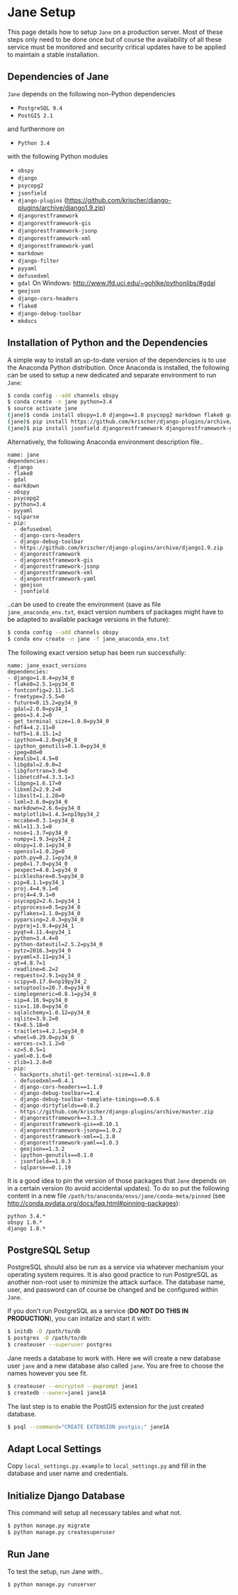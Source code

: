 # Jane Setup

This page details how to setup `Jane` on a production server. Most of these
steps only need to be done once but of course the availability of all these
service must be monitored and security critical updates have to be applied to
maintain a stable installation.

## Dependencies of Jane

`Jane` depends on the following non-Python dependencies

* `PostgreSQL 9.4`
* `PostGIS 2.1`

and furthermore on

* `Python 3.4`

with the following Python modules

* `obspy`
* `django`
* `psycopg2`
* `jsonfield`
* `django-plugins` (https://github.com/krischer/django-plugins/archive/django1.9.zip)
* `djangorestframework`
* `djangorestframework-gis`
* `djangorestframework-jsonp`
* `djangorestframework-xml`
* `djangorestframework-yaml`
* `markdown`
* `django-filter`
* `pyyaml`
* `defusedxml`
* `gdal`  On Windows: http://www.lfd.uci.edu/~gohlke/pythonlibs/#gdal
* `geojson`
* `django-cors-headers`
* `flake8`
* `django-debug-toolbar`
* `mkdocs`


## Installation of Python and the Dependencies

A simple way to install an up-to-date version of the dependencies is to use the
Anaconda Python distribution. Once Anaconda is installed, the following can be
used to setup a new dedicated and separate environment to run `Jane`:

```bash
$ conda config --add channels obspy
$ conda create -n jane python=3.4
$ source activate jane
(jane)$ conda install obspy=1.0 django==1.8 psycopg2 markdown flake8 gdal pyyaml
(jane)$ pip install https://github.com/krischer/django-plugins/archive/master.zip
(jane)$ pip install jsonfield djangorestframework djangorestframework-gis defusedxml geojson django-cors-headers django-debug-toolbar django-debug-toolbar-template-timings djangorestframework-jsonp djangorestframework-xml djangorestframework-yaml
```

Alternatively, the following Anaconda environment description file..

```
name: jane
dependencies:
- django
- flake8
- gdal
- markdown
- obspy
- psycopg2
- python=3.4
- pyyaml
- sqlparse
- pip:
  - defusedxml
  - django-cors-headers
  - django-debug-toolbar
  - https://github.com/krischer/django-plugins/archive/django1.9.zip
  - djangorestframework
  - djangorestframework-gis
  - djangorestframework-jsonp
  - djangorestframework-xml
  - djangorestframework-yaml
  - geojson
  - jsonfield
```

..can be used to create the environment (save as file `jane_anaconda_env.txt`,
exact version numbers of packages might have to be adapted to available package
versions in the future):

```bash
$ conda config --add channels obspy
$ conda env create -n jane -f jane_anaconda_env.txt
```

The following exact version setup has been run successfully:

```
name: jane_exact_versions
dependencies:
- django=1.8.4=py34_0
- flake8=2.5.1=py34_0
- fontconfig=2.11.1=5
- freetype=2.5.5=0
- future=0.15.2=py34_0
- gdal=2.0.0=py34_1
- geos=3.4.2=0
- get_terminal_size=1.0.0=py34_0
- hdf4=4.2.11=0
- hdf5=1.8.15.1=2
- ipython=4.2.0=py34_0
- ipython_genutils=0.1.0=py34_0
- jpeg=8d=0
- kealib=1.4.5=0
- libgdal=2.0.0=2
- libgfortran=3.0=0
- libnetcdf=4.3.3.1=3
- libpng=1.6.17=0
- libxml2=2.9.2=0
- libxslt=1.1.28=0
- lxml=3.6.0=py34_0
- markdown=2.6.6=py34_0
- matplotlib=1.4.3=np19py34_2
- mccabe=0.3.1=py34_0
- mkl=11.3.1=0
- nose=1.3.7=py34_0
- numpy=1.9.3=py34_2
- obspy=1.0.1=py34_0
- openssl=1.0.2g=0
- path.py=8.2.1=py34_0
- pep8=1.7.0=py34_0
- pexpect=4.0.1=py34_0
- pickleshare=0.5=py34_0
- pip=8.1.1=py34_1
- proj.4=4.9.1=0
- proj4=4.9.1=0
- psycopg2=2.6.1=py34_1
- ptyprocess=0.5=py34_0
- pyflakes=1.1.0=py34_0
- pyparsing=2.0.3=py34_0
- pyproj=1.9.4=py34_1
- pyqt=4.11.4=py34_1
- python=3.4.4=0
- python-dateutil=2.5.2=py34_0
- pytz=2016.3=py34_0
- pyyaml=3.11=py34_1
- qt=4.8.7=1
- readline=6.2=2
- requests=2.9.1=py34_0
- scipy=0.17.0=np19py34_2
- setuptools=20.7.0=py34_0
- simplegeneric=0.8.1=py34_0
- sip=4.16.9=py34_0
- six=1.10.0=py34_0
- sqlalchemy=1.0.12=py34_0
- sqlite=3.9.2=0
- tk=8.5.18=0
- traitlets=4.2.1=py34_0
- wheel=0.29.0=py34_0
- xerces-c=3.1.2=0
- xz=5.0.5=1
- yaml=0.1.6=0
- zlib=1.2.8=0
- pip:
  - backports.shutil-get-terminal-size==1.0.0
  - defusedxml==0.4.1
  - django-cors-headers==1.1.0
  - django-debug-toolbar==1.4
  - django-debug-toolbar-template-timings==0.6.6
  - django-dirtyfields==0.8.2
  - https://github.com/krischer/django-plugins/archive/master.zip
  - djangorestframework==3.3.3
  - djangorestframework-gis==0.10.1
  - djangorestframework-jsonp==1.0.2
  - djangorestframework-xml==1.3.0
  - djangorestframework-yaml==1.0.3
  - geojson==1.3.2
  - ipython-genutils==0.1.0
  - jsonfield==1.0.3
  - sqlparse==0.1.19
```

It is a good idea to pin the version of those packages that `Jane` depends on in
a certain version (to avoid accidental updates). To do so put the following
content in a new file `/path/to/anaconda/envs/jane/conda-meta/pinned` (see
http://conda.pydata.org/docs/faq.html#pinning-packages):

```
python 3.4.*
obspy 1.0.*
django 1.8.*
```

## PostgreSQL Setup

PostgreSQL should also be run as a service via whatever mechanism your
operating system requires. It is also good practice to run PostgreSQL as
another non-root user to minimize the attack surface. The database name, user,
and password can of course be changed and be configured within `Jane`.

If you don't run PostgreSQL as a service (**DO NOT DO THIS IN PRODUCTION**),
you can initalize and start it with:

```bash
$ initdb -D /path/to/db
$ postgres -D /path/to/db
$ createuser --superuser postgres
```

Jane needs a database to work with. Here we will create a new database user
`jane` and a new database also called `jane`. You are free to choose the names
however you see fit.

```bash
$ createuser --encrypted --pwprompt jane1
$ createdb --owner=jane1 jane1A
```

The last step is to enable the PostGIS extension for the just created database.

```bash
$ psql --command="CREATE EXTENSION postgis;" jane1A
```

## Adapt Local Settings

Copy `local_settings.py.example` to `local_settings.py` and fill in the
database and user name and credentials.


## Initialize Django Database

This command will setup all necessary tables and what not.

```bash
$ python manage.py migrate
$ python manage.py createsuperuser
```

## Run Jane

To test the setup, run Jane with..

```bash
$ python manage.py runserver
```
